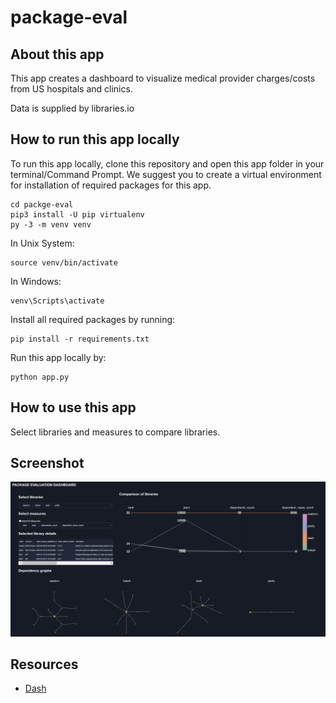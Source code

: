 # package-eval

## About this app

This app creates a dashboard to visualize medical provider charges/costs from US hospitals and clinics.

Data is supplied by libraries.io

## How to run this app locally

To run this app locally, clone this repository and open this app folder in your terminal/Command Prompt. We suggest you to create a virtual environment for installation of required packages for this app.

```
cd packge-eval
pip3 install -U pip virtualenv
py -3 -m venv venv
```
In Unix System:
```
source venv/bin/activate

```

In Windows: 

```
venv\Scripts\activate
```

Install all required packages by running:
```
pip install -r requirements.txt
```

Run this app locally by:
```
python app.py
```

## How to use this app

Select libraries and measures to compare libraries.

## Screenshot

![Screencast](screenshot.png)

## Resources
* [Dash](https://dash.plot.ly/)
